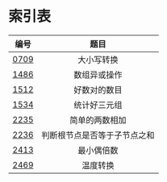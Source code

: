 # 索引表

|  编号  |               题目               |
|:------:|:--------------------------------:|
|[0709](./0709.c)     | 大小写转换|
|[1486](./1486.c)     | 数组异或操作|
|[1512](./1512.c)     |好数对的数目|
|[1534](./1534.c)     |统计好三元组|
|[2235](./2235.c)     | 简单的两数相加                 |
|[2236](./2236.c)     | 判断根节点是否等于子节点之和               |
|[2413](./2413.c)        |        最小偶倍数        |
|[2469](./2469.c)     | 温度转换                                  |
